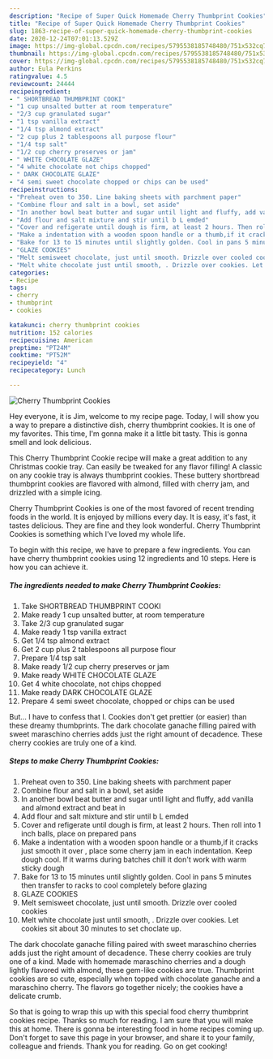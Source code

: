 ```yaml
---
description: "Recipe of Super Quick Homemade Cherry Thumbprint Cookies"
title: "Recipe of Super Quick Homemade Cherry Thumbprint Cookies"
slug: 1863-recipe-of-super-quick-homemade-cherry-thumbprint-cookies
date: 2020-12-24T07:01:13.529Z
image: https://img-global.cpcdn.com/recipes/5795538185748480/751x532cq70/cherry-thumbprint-cookies-recipe-main-photo.jpg
thumbnail: https://img-global.cpcdn.com/recipes/5795538185748480/751x532cq70/cherry-thumbprint-cookies-recipe-main-photo.jpg
cover: https://img-global.cpcdn.com/recipes/5795538185748480/751x532cq70/cherry-thumbprint-cookies-recipe-main-photo.jpg
author: Eula Perkins
ratingvalue: 4.5
reviewcount: 24444
recipeingredient:
- " SHORTBREAD THUMBPRINT COOKI"
- "1 cup unsalted butter at room temperature"
- "2/3 cup granulated sugar"
- "1 tsp vanilla extract"
- "1/4 tsp almond extract"
- "2 cup plus 2 tablespoons all purpose flour"
- "1/4 tsp salt"
- "1/2 cup cherry preserves or jam"
- " WHITE CHOCOLATE GLAZE"
- "4 white chocolate not chips chopped"
- " DARK CHOCOLATE GLAZE"
- "4 semi sweet chocolate chopped or chips can be used"
recipeinstructions:
- "Preheat oven to 350. Line baking sheets with parchment paper"
- "Combine flour and salt in a bowl, set aside"
- "In another bowl beat butter and sugar until light and fluffy, add vanilla and almond extract and beat in"
- "Add flour and salt mixture and stir until b L emded"
- "Cover and refigerate until dough is firm, at least 2 hours. Then roll into 1 inch balls, place on prepared pans"
- "Make a indentation with a wooden spoon handle or a thumb,if it cracks just smooth it over , place some cherry jam in each indentation. Keep dough cool. If it warms during batches chill it don&#39;t work with warm sticky dough"
- "Bake for 13 to 15 minutes until slightly golden. Cool in pans 5 minutes then transfer to racks to cool completely  before glazing"
- "GLAZE COOKIES"
- "Melt semisweet chocolate, just until smooth. Drizzle over cooled cookies"
- "Melt white chocolate just until smooth, . Drizzle over cookies. Let cookies  sit about 30 minutes to set choclate up."
categories:
- Recipe
tags:
- cherry
- thumbprint
- cookies

katakunci: cherry thumbprint cookies 
nutrition: 152 calories
recipecuisine: American
preptime: "PT24M"
cooktime: "PT52M"
recipeyield: "4"
recipecategory: Lunch

---
```



![Cherry Thumbprint Cookies](https://img-global.cpcdn.com/recipes/5795538185748480/751x532cq70/cherry-thumbprint-cookies-recipe-main-photo.jpg)

Hey everyone, it is Jim, welcome to my recipe page. Today, I will show you a way to prepare a distinctive dish, cherry thumbprint cookies. It is one of my favorites. This time, I'm gonna make it a little bit tasty. This is gonna smell and look delicious.

This Cherry Thumbprint Cookie recipe will make a great addition to any Christmas cookie tray. Can easily be tweaked for any flavor filling! A classic on any cookie tray is always thumbprint cookies. These buttery shortbread thumbprint cookies are flavored with almond, filled with cherry jam, and drizzled with a simple icing.

Cherry Thumbprint Cookies is one of the most favored of recent trending foods in the world. It is enjoyed by millions every day. It is easy, it's fast, it tastes delicious. They are fine and they look wonderful. Cherry Thumbprint Cookies is something which I've loved my whole life.


To begin with this recipe, we have to prepare a few ingredients. You can have cherry thumbprint cookies using 12 ingredients and 10 steps. Here is how you can achieve it.

<!--inarticleads1-->

##### The ingredients needed to make Cherry Thumbprint Cookies:

1. Take  SHORTBREAD THUMBPRINT COOKI
1. Make ready 1 cup unsalted butter, at room temperature
1. Take 2/3 cup granulated sugar
1. Make ready 1 tsp vanilla extract
1. Get 1/4 tsp almond extract
1. Get 2 cup plus 2 tablespoons all purpose flour
1. Prepare 1/4 tsp salt
1. Make ready 1/2 cup cherry preserves or jam
1. Make ready  WHITE CHOCOLATE GLAZE
1. Get 4 white chocolate, not chips chopped
1. Make ready  DARK CHOCOLATE GLAZE
1. Prepare 4 semi sweet chocolate, chopped or chips can be used


But… I have to confess that I. Cookies don&#39;t get prettier (or easier) than these dreamy thumbprints. The dark chocolate ganache filling paired with sweet maraschino cherries adds just the right amount of decadence. These cherry cookies are truly one of a kind. 

<!--inarticleads2-->

##### Steps to make Cherry Thumbprint Cookies:

1. Preheat oven to 350. Line baking sheets with parchment paper
1. Combine flour and salt in a bowl, set aside
1. In another bowl beat butter and sugar until light and fluffy, add vanilla and almond extract and beat in
1. Add flour and salt mixture and stir until b L emded
1. Cover and refigerate until dough is firm, at least 2 hours. Then roll into 1 inch balls, place on prepared pans
1. Make a indentation with a wooden spoon handle or a thumb,if it cracks just smooth it over , place some cherry jam in each indentation. Keep dough cool. If it warms during batches chill it don&#39;t work with warm sticky dough
1. Bake for 13 to 15 minutes until slightly golden. Cool in pans 5 minutes then transfer to racks to cool completely  before glazing
1. GLAZE COOKIES
1. Melt semisweet chocolate, just until smooth. Drizzle over cooled cookies
1. Melt white chocolate just until smooth, . Drizzle over cookies. Let cookies  sit about 30 minutes to set choclate up.


The dark chocolate ganache filling paired with sweet maraschino cherries adds just the right amount of decadence. These cherry cookies are truly one of a kind. Made with homemade maraschino cherries and a dough lightly flavored with almond, these gem-like cookies are true. Thumbprint cookies are so cute, especially when topped with chocolate ganache and a maraschino cherry. The flavors go together nicely; the cookies have a delicate crumb. 

So that is going to wrap this up with this special food cherry thumbprint cookies recipe. Thanks so much for reading. I am sure that you will make this at home. There is gonna be interesting food in home recipes coming up. Don't forget to save this page in your browser, and share it to your family, colleague and friends. Thank you for reading. Go on get cooking!

